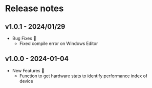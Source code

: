 # Release notes

## v1.0.1 - 2024/01/29

- Bug Fixes :bug:
  - Fixed compile error on Windows Editor

## v1.0.0 - 2024-01-04

- New Features :rocket:
  - Function to get hardware stats to identify performance index of device
